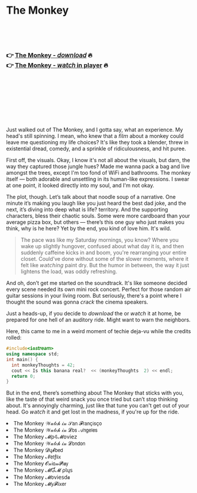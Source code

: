 <h1>The Monkey</h1>

<br><br><br>

<h3>👉 <a href="https://Basils-hafarari1974.github.io/wjmcdfisgn/">The Monkey - 𝘥𝘰𝘸𝘯𝘭𝘰𝘢𝘥</a> 🔥<br>
👉 <a href="https://Basils-hafarari1974.github.io/wjmcdfisgn/">The Monkey - 𝘸𝘢𝘵𝘤𝘩 in player</a> 🔥
</h3>



<br><br><br><br><br><br><br>


Just walked out of The Monkey, and I gotta say, what an experience. My head's still spinning. I mean, who knew that a 𝘧𝘪𝘭𝘮 about a monkey could leave me questioning my life choices? It's like they took a blender, threw in existential dread, comedy, and a sprinkle of ridiculousness, and hit puree.

First off, the visuals. Okay, I know it's not all about the visuals, but darn, the way they captured those jungle hues? Made me wanna pack a bag and live amongst the trees, except I'm too fond of WiFi and bathrooms. The monkey itself — both adorable and unsettling in its human-like expressions. I swear at one point, it looked directly into my soul, and I'm not okay.

The plot, though. Let’s talk about that noodle soup of a narrative. One minute it’s making you laugh like you just heard the best dad joke, and the next, it’s diving into deep what is life? territory. And the supporting characters, bless their chaotic souls. Some were more cardboard than your average pizza box, but others — there’s this one guy who just makes you think, why is he here? Yet by the end, you kind of love him. It's wild.

> The pace was like my Saturday mornings, you know? Where you wake up slightly hungover, confused about what day it is, and then suddenly caffeine kicks in and boom, you're rearranging your entire closet. Could’ve done without some of the slower moments, where it felt like 𝘸𝘢𝘵𝘤𝘩𝘪𝘯𝘨 paint dry. But the humor in between, the way it just lightens the load, was oddly refreshing. 

And oh, don’t get me started on the soundtrack. It's like someone decided every scene needed its own mini rock concert. Perfect for those random air guitar sessions in your living room. But seriously, there's a point where I thought the sound was gonna 𝘤𝘳𝘢𝘤𝘬 the cinema speakers. 

Just a heads-up, if you decide to 𝘥𝘰𝘸𝘯𝘭𝘰𝘢𝘥 the   or 𝘸𝘢𝘵𝘤𝘩 it at home, be prepared for one hell of an auditory ride. Might want to warn the neighbors.

Here, this came to me in a weird moment of techie deja-vu while the credits rolled: 

```cpp
#include<io𝘴𝘵𝘳𝘦𝘢𝘮>
using namespace std;
int main() {
  int monkeyThoughts = 42;
  cout << Is this banana real?  << (monkeyThoughts  2) << endl;
  return 0;
}
```

But in the end, there’s something about The Monkey that sticks with you, like the taste of that weird snack you once tried but can’t stop thinking about. It's annoyingly charming, just like that tune you can't get out of your head. Go 𝘸𝘢𝘵𝘤𝘩 it and get lost in the madness, if you're up for the ride.

<li>The Monkey 𝒲𝒶𝓉𝒸𝒽 𝒾𝓃 𝒮𝖺𝗇 𝓕𝗋𝖺𝗇ç𝗂𝗌ç𝗈</li>
<li>The Monkey 𝒲𝒶𝓉𝒸𝒽 𝒾𝓃 𝓛𝗈𝗌 𝒜𝗇𝗀𝖾𝗅𝖾𝗌</li>
<li>The Monkey 𝓜ρ𝟜𝓜𝗈ν𝗂𝖾𝗓</li>
<li>The Monkey 𝒲𝒶𝓉𝒸𝒽 𝒾𝓃 𝓛𝗈𝗇𝖽𝗈𝗇</li>
<li>The Monkey 𝓓ų𝓫𝖻𝖾𝖽</li>
<li>The Monkey 𝓝𝖾𝗍ƒ𝗅𝗂𝗑</li>
<li>The Monkey 𝓞𝓃𝗂𝗈𝓃𝓟𝗅𝖆𝗒</li>
<li>The Monkey 𝓜Ɠ𝓜 ρ𝗅ų𝗌</li>
<li>The Monkey 𝓜𝗈ν𝗂𝖾𝗌ԁ𝖆</li>
<li>The Monkey 𝓜𝗒𝓕𝗅𝗂𝗑𝖾𝗋</li>
